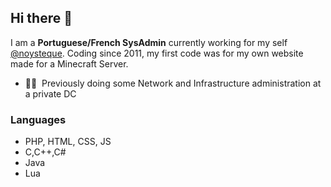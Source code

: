 ## Hi there 👋

I am a **Portuguese/French SysAdmin** currently working for my self [@noysteque](https://noysteque.fr). 
Coding since 2011, my first code was for my own website made for a Minecraft Server.

- 👨‍💻 &nbsp;Previously doing some Network and Infrastructure administration at a private DC

### Languages

- PHP, HTML, CSS, JS
- C,C++,C#
- Java
- Lua
